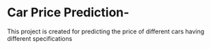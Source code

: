 # Car Price Prediction-
This project is created for predicting the price of different cars having different specifications
